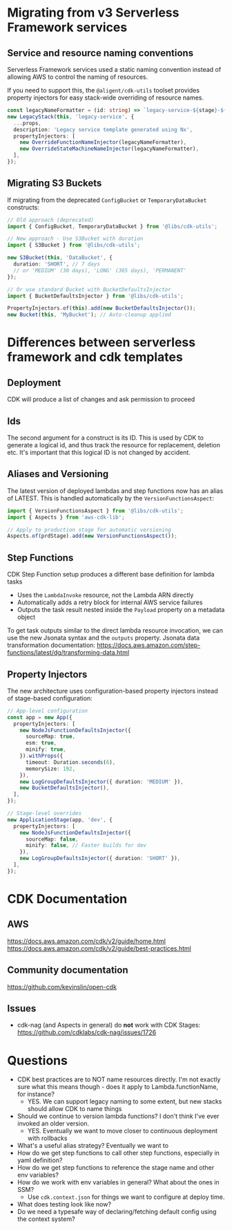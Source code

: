 # Migrating from v3 Serverless Framework services

## Service and resource naming conventions

Serverless Framework services used a static naming convention instead of allowing AWS to control the naming of resources.

If you need to support this, the `@aligent/cdk-utils` toolset provides property injectors for easy stack-wide overriding of resource names.

```typescript
const legacyNameFormatter = (id: string) => `legacy-service-${stage}-${id}`;
new LegacyStack(this, 'legacy-service', {
  ...props,
  description: 'Legacy service template generated using Nx',
  propertyInjectors: [
    new OverrideFunctionNameInjector(legacyNameFormatter),
    new OverrideStateMachineNameInjector(legacyNameFormatter),
  ],
});
```

## Migrating S3 Buckets

If migrating from the deprecated `ConfigBucket` or `TemporaryDataBucket` constructs:

```typescript
// Old approach (deprecated)
import { ConfigBucket, TemporaryDataBucket } from '@libs/cdk-utils';

// New approach - Use S3Bucket with duration
import { S3Bucket } from '@libs/cdk-utils';

new S3Bucket(this, 'DataBucket', {
  duration: 'SHORT', // 7 days
  // or 'MEDIUM' (30 days), 'LONG' (365 days), 'PERMANENT'
});

// Or use standard Bucket with BucketDefaultsInjector
import { BucketDefaultsInjector } from '@libs/cdk-utils';

PropertyInjectors.of(this).add(new BucketDefaultsInjector());
new Bucket(this, 'MyBucket'); // Auto-cleanup applied
```

# Differences between serverless framework and cdk templates

## Deployment

CDK will produce a list of changes and ask permission to proceed

## Ids

The second argument for a construct is its ID. This is used by CDK to generate a logical id, and thus track the resource for replacement, deletion etc. It's important that this logical ID is not changed by accident.

## Aliases and Versioning

The latest version of deployed lambdas and step functions now has an alias of LATEST. This is handled automatically by the `VersionFunctionsAspect`:

```typescript
import { VersionFunctionsAspect } from '@libs/cdk-utils';
import { Aspects } from 'aws-cdk-lib';

// Apply to production stage for automatic versioning
Aspects.of(prdStage).add(new VersionFunctionsAspect());
```

## Step Functions

CDK Step Function setup produces a different base definition for lambda tasks

- Uses the `LambdaInvoke` resource, not the Lambda ARN directly
- Automatically adds a retry block for internal AWS service failures
- Outputs the task result nested inside the `Payload` property on a metadata object

To get task outputs similar to the direct lambda resource invocation, we can use the new Jsonata syntax and the `outputs` property.
Jsonata data transformation documentation: https://docs.aws.amazon.com/step-functions/latest/dg/transforming-data.html

## Property Injectors

The new architecture uses configuration-based property injectors instead of stage-based configuration:

```typescript
// App-level configuration
const app = new App({
  propertyInjectors: [
    new NodeJsFunctionDefaultsInjector({
      sourceMap: true,
      esm: true,
      minify: true,
    }).withProps({
      timeout: Duration.seconds(6),
      memorySize: 192,
    }),
    new LogGroupDefaultsInjector({ duration: 'MEDIUM' }),
    new BucketDefaultsInjector(),
  ],
});

// Stage-level overrides
new ApplicationStage(app, 'dev', {
  propertyInjectors: [
    new NodeJsFunctionDefaultsInjector({
      sourceMap: false,
      minify: false, // Faster builds for dev
    }),
    new LogGroupDefaultsInjector({ duration: 'SHORT' }),
  ],
});
```

# CDK Documentation

## AWS

https://docs.aws.amazon.com/cdk/v2/guide/home.html
https://docs.aws.amazon.com/cdk/v2/guide/best-practices.html

## Community documentation

https://github.com/kevinslin/open-cdk

## Issues

- cdk-nag (and Aspects in general) do **not** work with CDK Stages: https://github.com/cdklabs/cdk-nag/issues/1726

# Questions

- CDK best practices are to NOT name resources directly. I'm not exactly sure what this means though - does it apply to Lambda.functionName, for instance?
  - YES. We can support legacy naming to some extent, but new stacks should allow CDK to name things
- Should we continue to version lambda functions? I don't think I've ever invoked an older version.
  - YES. Eventually we want to move closer to continuous deployment with rollbacks
- What's a useful alias strategy? Eventually we want to
- How do we get step functions to call other step functions, especially in yaml definition?
- How do we get step functions to reference the stage name and other env variables?
- How do we work with env variables in general? What about the ones in SSM?
  - Use `cdk.context.json` for things we want to configure at deploy time.
- What does testing look like now?
- Do we need a typesafe way of declaring/fetching default config using the context system?
